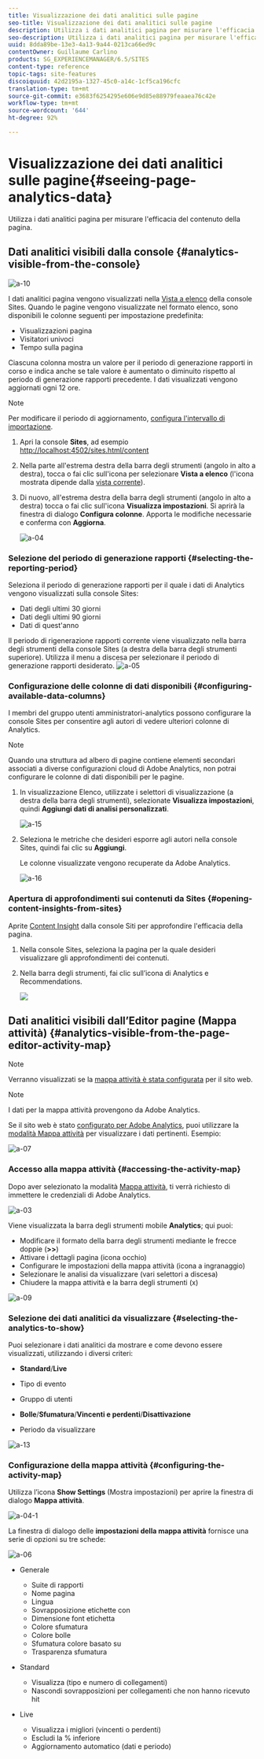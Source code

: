 ```yaml
---
title: Visualizzazione dei dati analitici sulle pagine
seo-title: Visualizzazione dei dati analitici sulle pagine
description: Utilizza i dati analitici pagina per misurare l'efficacia del contenuto della pagina
seo-description: Utilizza i dati analitici pagina per misurare l'efficacia del contenuto della pagina
uuid: 8dda89be-13e3-4a13-9a44-0213ca66ed9c
contentOwner: Guillaume Carlino
products: SG_EXPERIENCEMANAGER/6.5/SITES
content-type: reference
topic-tags: site-features
discoiquuid: 42d2195a-1327-45c0-a14c-1cf5ca196cfc
translation-type: tm+mt
source-git-commit: e3683f6254295e606e9d85e88979feaaea76c42e
workflow-type: tm+mt
source-wordcount: '644'
ht-degree: 92%

---
```



# Visualizzazione dei dati analitici sulle pagine{#seeing-page-analytics-data}

Utilizza i dati analitici pagina per misurare l&#39;efficacia del contenuto della pagina.

## Dati analitici visibili dalla console {#analytics-visible-from-the-console}

![a-10](assets/aa-10.png)

I dati analitici pagina vengono visualizzati nella [Vista a elenco](/help/sites-authoring/basic-handling.md#list-view) della console Sites. Quando le pagine vengono visualizzate nel formato elenco, sono disponibili le colonne seguenti per impostazione predefinita:

* Visualizzazioni pagina
* Visitatori univoci
* Tempo sulla pagina

Ciascuna colonna mostra un valore per il periodo di generazione rapporti in corso e indica anche se tale valore è aumentato o diminuito rispetto al periodo di generazione rapporti precedente. I dati visualizzati vengono aggiornati ogni 12 ore.

>[!NOTE]
>
>Per modificare il periodo di aggiornamento, [configura l&#39;intervallo di importazione](/help/sites-administering/adobeanalytics-connect.md#configuring-the-import-interval).

1. Apri la console **Sites**, ad esempio [http://localhost:4502/sites.html/content](http://localhost:4502/sites.html/content)
1. Nella parte all&#39;estrema destra della barra degli strumenti (angolo in alto a destra), tocca o fai clic sull&#39;icona per selezionare **Vista a elenco** (l&#39;icona mostrata dipende dalla [vista corrente](/help/sites-authoring/basic-handling.md#viewing-and-selecting-resources)).

1. Di nuovo, all&#39;estrema destra della barra degli strumenti (angolo in alto a destra) tocca o fai clic sull&#39;icona **Visualizza impostazioni**. Si aprirà la finestra di dialogo **Configura colonne**. Apporta le modifiche necessarie e conferma con **Aggiorna**.

   ![a-04](assets/aa-04.png)

### Selezione del periodo di generazione rapporti {#selecting-the-reporting-period}

Seleziona il periodo di generazione rapporti per il quale i dati di Analytics vengono visualizzati sulla console Sites:

* Dati degli ultimi 30 giorni
* Dati degli ultimi 90 giorni
* Dati di quest&#39;anno

Il periodo di rigenerazione rapporti corrente viene visualizzato nella barra degli strumenti della console Sites (a destra della barra degli strumenti superiore). Utilizza il menu a discesa per selezionare il periodo di generazione rapporti desiderato.
![a-05](assets/aa-05.png)

### Configurazione delle colonne di dati disponibili {#configuring-available-data-columns}

I membri del gruppo utenti amministratori-analytics possono configurare la console Sites per consentire agli autori di vedere ulteriori colonne di Analytics.

>[!NOTE]
>
>Quando una struttura ad albero di pagine contiene elementi secondari associati a diverse configurazioni cloud di Adobe Analytics, non potrai configurare le colonne di dati disponibili per le pagine.

1. In visualizzazione Elenco, utilizzate i selettori di visualizzazione (a destra della barra degli strumenti), selezionate **Visualizza impostazioni**, quindi **Aggiungi dati di analisi personalizzati**.

   ![a-15](assets/aa-15.png)

1. Seleziona le metriche che desideri esporre agli autori nella console Sites, quindi fai clic su **Aggiungi**.

   Le colonne visualizzate vengono recuperate da  Adobe Analytics.

   ![a-16](assets/aa-16.png)

### Apertura di approfondimenti sui contenuti da Sites {#opening-content-insights-from-sites}

Aprite [Content Insight](/help/sites-authoring/content-insights.md) dalla console Siti per approfondire l&#39;efficacia della pagina.

1. Nella console Sites, seleziona la pagina per la quale desideri visualizzare gli approfondimenti dei contenuti.
1. Nella barra degli strumenti, fai clic sull’icona di Analytics e Recommendations.

   ![](do-not-localize/chlimage_1-16a.png)

## Dati analitici visibili dall’Editor pagine (Mappa attività)  {#analytics-visible-from-the-page-editor-activity-map}

>[!NOTE]
>
>Verranno visualizzati se la [mappa attività è stata configurata](/help/sites-administering/adobeanalytics-connect.md#configuring-for-the-activity-map) per il sito web.

>[!NOTE]
>
>I dati per la mappa attività provengono da Adobe Analytics.

Se il sito web è stato [configurato per Adobe Analytics](/help/sites-administering/adobeanalytics-connect.md), puoi utilizzare la [modalità Mappa attività](/help/sites-authoring/author-environment-tools.md#page-modes) per visualizzare i dati pertinenti. Esempio:

![a-07](assets/aa-07.png)

### Accesso alla mappa attività {#accessing-the-activity-map}

Dopo aver selezionato la modalità [Mappa attività](/help/sites-authoring/author-environment-tools.md#page-modes), ti verrà richiesto di immettere le credenziali di Adobe Analytics.

![a-03](assets/aa-03.png)

Viene visualizzata la barra degli strumenti mobile **Analytics**; qui puoi:

* Modificare il formato della barra degli strumenti mediante le frecce doppie (**>>**)
* Attivare i dettagli pagina (icona occhio)
* Configurare le impostazioni della mappa attività (icona a ingranaggio)
* Selezionare le analisi da visualizzare (vari selettori a discesa)
* Chiudere la mappa attività e la barra degli strumenti (x)

![a-09](assets/aa-09.png)

### Selezione dei dati analitici da visualizzare {#selecting-the-analytics-to-show}

Puoi selezionare i dati analitici da mostrare e come devono essere visualizzati, utilizzando i diversi criteri:

* **Standard**/**Live**

* Tipo di evento
* Gruppo di utenti
* **Bolle**/**Sfumatura**/**Vincenti e perdenti**/**Disattivazione**

* Periodo da visualizzare

![a-13](assets/aa-13.png)

### Configurazione della mappa attività {#configuring-the-activity-map}

Utilizza l’icona **Show Settings** (Mostra impostazioni) per aprire la finestra di dialogo **Mappa attività**.

![a-04-1](assets/aa-04-1.png)

La finestra di dialogo delle **impostazioni della mappa attività** fornisce una serie di opzioni su tre schede:

![a-06](assets/aa-06.png)

* Generale

   * Suite di rapporti
   * Nome pagina
   * Lingua
   * Sovrapposizione etichette con
   * Dimensione font etichetta
   * Colore sfumatura
   * Colore bolle
   * Sfumatura colore basato su
   * Trasparenza sfumatura

* Standard

   * Visualizza (tipo e numero di collegamenti)
   * Nascondi sovrapposizioni per collegamenti che non hanno ricevuto hit

* Live

   * Visualizza i migliori (vincenti o perdenti)
   * Escludi la % inferiore
   * Aggiornamento automatico (dati e periodo)

